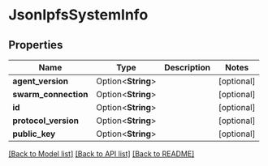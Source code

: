 # JsonIpfsSystemInfo

## Properties

Name | Type | Description | Notes
------------ | ------------- | ------------- | -------------
**agent_version** | Option<**String**> |  | [optional]
**swarm_connection** | Option<**String**> |  | [optional]
**id** | Option<**String**> |  | [optional]
**protocol_version** | Option<**String**> |  | [optional]
**public_key** | Option<**String**> |  | [optional]

[[Back to Model list]](../README.md#documentation-for-models) [[Back to API list]](../README.md#documentation-for-api-endpoints) [[Back to README]](../README.md)


